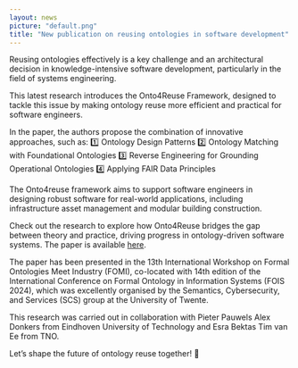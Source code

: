 ```yaml
---
layout: news
picture: "default.png"
title: "New publication on reusing ontologies in software development"
---
```


Reusing ontologies effectively is a key challenge and an architectural decision in knowledge-intensive software development, particularly in the field of systems engineering. 

This latest research introduces the Onto4Reuse Framework, designed to tackle this issue by making ontology reuse more efficient and practical for software engineers.

In the paper, the authors propose the combination of innovative approaches, such as:
1️⃣ Ontology Design Patterns
2️⃣ Ontology Matching with Foundational Ontologies
3️⃣ Reverse Engineering for Grounding Operational Ontologies
4️⃣ Applying FAIR Data Principles

The Onto4reuse framework aims to support software engineers in designing robust software for real-world applications, including infrastructure asset management and modular building construction.

Check out the research to explore how Onto4Reuse bridges the gap between theory and practice, driving progress in ontology-driven software systems. The paper is available [here](https://lnkd.in/ePEuj8PV).

The paper has been presented in the 13th International Workshop on Formal Ontologies Meet Industry (FOMI), co-located with 14th edition of the International Conference on Formal Ontology in Information Systems (FOIS 2024), which was excellently organised by the Semantics, Cybersecurity, and Services (SCS) group at the University of Twente.

This research was carried out in collaboration with Pieter Pauwels Alex Donkers from Eindhoven University of Technology and Esra Bektas Tim van Ee from TNO. 

Let’s shape the future of ontology reuse together! 🌟